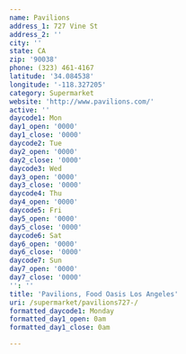 ```yaml
---
name: Pavilions
address_1: 727 Vine St
address_2: ''
city: ''
state: CA
zip: '90038'
phone: (323) 461-4167
latitude: '34.084538'
longitude: '-118.327205'
category: Supermarket
website: 'http://www.pavilions.com/'
active: ''
daycode1: Mon
day1_open: '0000'
day1_close: '0000'
daycode2: Tue
day2_open: '0000'
day2_close: '0000'
daycode3: Wed
day3_open: '0000'
day3_close: '0000'
daycode4: Thu
day4_open: '0000'
daycode5: Fri
day5_open: '0000'
day5_close: '0000'
daycode6: Sat
day6_open: '0000'
day6_close: '0000'
daycode7: Sun
day7_open: '0000'
day7_close: '0000'
'': ''
title: 'Pavilions, Food Oasis Los Angeles'
uri: /supermarket/pavilions727-/
formatted_daycode1: Monday
formatted_day1_open: 0am
formatted_day1_close: 0am

---
```

